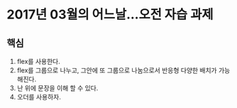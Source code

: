 # 2017년 03월의 어느날...오전 자습 과제

## 핵심
1. flex를 사용한다.
2. flex를 그룹으로 나누고, 그안에 또 그룹으로 나눔으로서 반응형 다양한 배치가 가능해진다.
3. 난 위에 문장을 이해 할 수 있다.
4. 오더를 사용하자.
 
